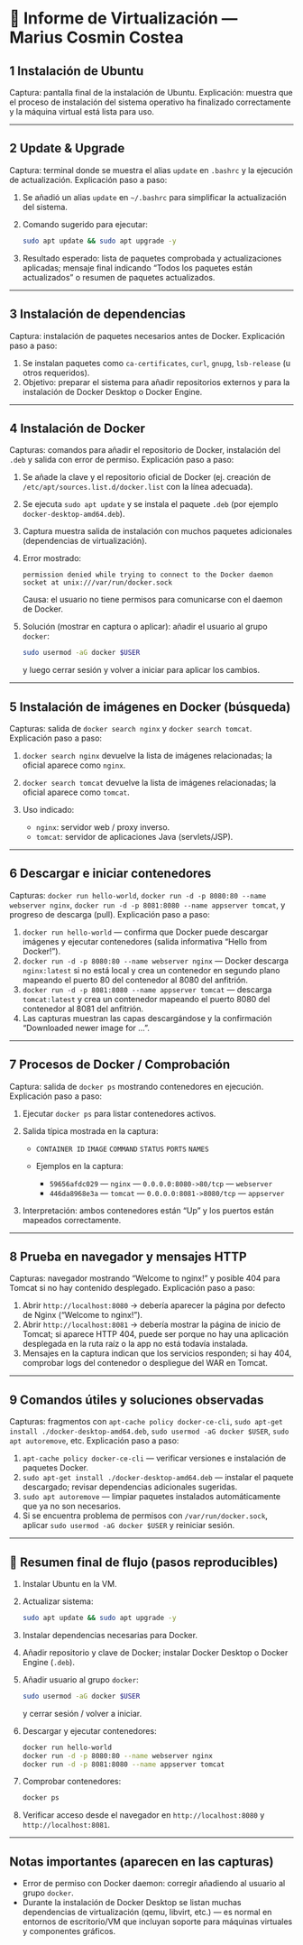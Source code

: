 # 🧠 Informe de Virtualización — Marius Cosmin Costea

## 1 Instalación de Ubuntu

Captura: pantalla final de la instalación de Ubuntu.
Explicación: muestra que el proceso de instalación del sistema operativo ha finalizado correctamente y la máquina virtual está lista para uso.

---

## 2 Update & Upgrade

Captura: terminal donde se muestra el alias `update` en `.bashrc` y la ejecución de actualización.
Explicación paso a paso:

1. Se añadió un alias `update` en `~/.bashrc` para simplificar la actualización del sistema.
2. Comando sugerido para ejecutar:

   ```bash
   sudo apt update && sudo apt upgrade -y
   ```
3. Resultado esperado: lista de paquetes comprobada y actualizaciones aplicadas; mensaje final indicando “Todos los paquetes están actualizados” o resumen de paquetes actualizados.

---

## 3 Instalación de dependencias

Captura: instalación de paquetes necesarios antes de Docker.
Explicación paso a paso:

1. Se instalan paquetes como `ca-certificates`, `curl`, `gnupg`, `lsb-release` (u otros requeridos).
2. Objetivo: preparar el sistema para añadir repositorios externos y para la instalación de Docker Desktop o Docker Engine.

---

## 4 Instalación de Docker

Capturas: comandos para añadir el repositorio de Docker, instalación del `.deb` y salida con error de permiso.
Explicación paso a paso:

1. Se añade la clave y el repositorio oficial de Docker (ej. creación de `/etc/apt/sources.list.d/docker.list` con la línea adecuada).
2. Se ejecuta `sudo apt update` y se instala el paquete `.deb` (por ejemplo `docker-desktop-amd64.deb`).
3. Captura muestra salida de instalación con muchos paquetes adicionales (dependencias de virtualización).
4. Error mostrado:

   ```
   permission denied while trying to connect to the Docker daemon socket at unix:///var/run/docker.sock
   ```

   Causa: el usuario no tiene permisos para comunicarse con el daemon de Docker.
5. Solución (mostrar en captura o aplicar): añadir el usuario al grupo `docker`:

   ```bash
   sudo usermod -aG docker $USER
   ```

   y luego cerrar sesión y volver a iniciar para aplicar los cambios.

---

## 5 Instalación de imágenes en Docker (búsqueda)

Capturas: salida de `docker search nginx` y `docker search tomcat`.
Explicación paso a paso:

1. `docker search nginx` devuelve la lista de imágenes relacionadas; la oficial aparece como `nginx`.
2. `docker search tomcat` devuelve la lista de imágenes relacionadas; la oficial aparece como `tomcat`.
3. Uso indicado:

   * `nginx`: servidor web / proxy inverso.
   * `tomcat`: servidor de aplicaciones Java (servlets/JSP).

---

## 6 Descargar e iniciar contenedores

Capturas: `docker run hello-world`, `docker run -d -p 8080:80 --name webserver nginx`, `docker run -d -p 8081:8080 --name appserver tomcat`, y progreso de descarga (pull).
Explicación paso a paso:

1. `docker run hello-world` — confirma que Docker puede descargar imágenes y ejecutar contenedores (salida informativa “Hello from Docker!”).
2. `docker run -d -p 8080:80 --name webserver nginx` — Docker descarga `nginx:latest` si no está local y crea un contenedor en segundo plano mapeando el puerto 80 del contenedor al 8080 del anfitrión.
3. `docker run -d -p 8081:8080 --name appserver tomcat` — descarga `tomcat:latest` y crea un contenedor mapeando el puerto 8080 del contenedor al 8081 del anfitrión.
4. Las capturas muestran las capas descargándose y la confirmación “Downloaded newer image for ...”.

---

## 7 Procesos de Docker / Comprobación

Captura: salida de `docker ps` mostrando contenedores en ejecución.
Explicación paso a paso:

1. Ejecutar `docker ps` para listar contenedores activos.
2. Salida típica mostrada en la captura:

   * `CONTAINER ID` `IMAGE` `COMMAND` `STATUS` `PORTS` `NAMES`
   * Ejemplos en la captura:

     * `59656afdc029` — `nginx` — `0.0.0.0:8080->80/tcp` — `webserver`
     * `446da8968e3a` — `tomcat` — `0.0.0.0:8081->8080/tcp` — `appserver`
3. Interpretación: ambos contenedores están “Up” y los puertos están mapeados correctamente.

---

## 8 Prueba en navegador y mensajes HTTP

Capturas: navegador mostrando “Welcome to nginx!” y posible 404 para Tomcat si no hay contenido desplegado.
Explicación paso a paso:

1. Abrir `http://localhost:8080` → debería aparecer la página por defecto de Nginx (“Welcome to nginx!”).
2. Abrir `http://localhost:8081` → debería mostrar la página de inicio de Tomcat; si aparece HTTP 404, puede ser porque no hay una aplicación desplegada en la ruta raíz o la app no está todavía instalada.
3. Mensajes en la captura indican que los servicios responden; si hay 404, comprobar logs del contenedor o despliegue del WAR en Tomcat.

---

## 9 Comandos útiles y soluciones observadas

Capturas: fragmentos con `apt-cache policy docker-ce-cli`, `sudo apt-get install ./docker-desktop-amd64.deb`, `sudo usermod -aG docker $USER`, `sudo apt autoremove`, etc.
Explicación paso a paso:

1. `apt-cache policy docker-ce-cli` — verificar versiones e instalación de paquetes Docker.
2. `sudo apt-get install ./docker-desktop-amd64.deb` — instalar el paquete descargado; revisar dependencias adicionales sugeridas.
3. `sudo apt autoremove` — limpiar paquetes instalados automáticamente que ya no son necesarios.
4. Si se encuentra problema de permisos con `/var/run/docker.sock`, aplicar `sudo usermod -aG docker $USER` y reiniciar sesión.

---

## 🔁 Resumen final de flujo (pasos reproducibles)

1. Instalar Ubuntu en la VM.
2. Actualizar sistema:

   ```bash
   sudo apt update && sudo apt upgrade -y
   ```
3. Instalar dependencias necesarias para Docker.
4. Añadir repositorio y clave de Docker; instalar Docker Desktop o Docker Engine (`.deb`).
5. Añadir usuario al grupo `docker`:

   ```bash
   sudo usermod -aG docker $USER
   ```

   y cerrar sesión / volver a iniciar.
6. Descargar y ejecutar contenedores:

   ```bash
   docker run hello-world
   docker run -d -p 8080:80 --name webserver nginx
   docker run -d -p 8081:8080 --name appserver tomcat
   ```
7. Comprobar contenedores:

   ```bash
   docker ps
   ```
8. Verificar acceso desde el navegador en `http://localhost:8080` y `http://localhost:8081`.

---

## Notas importantes (aparecen en las capturas)

* Error de permiso con Docker daemon: corregir añadiendo al usuario al grupo `docker`.
* Durante la instalación de Docker Desktop se listan muchas dependencias de virtualización (qemu, libvirt, etc.) — es normal en entornos de escritorio/VM que incluyan soporte para máquinas virtuales y componentes gráficos.

